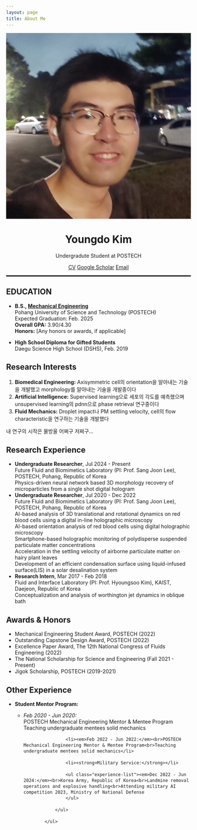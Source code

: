 ```yaml
---
layout: page
title: About Me
---
```





<div class="profile" style="text-align: center;">
  <img src="/smile1.jpg" alt="Profile Picture" style="display: block; margin: 0 auto;">
  <h1>Youngdo Kim</h1>
  <p>Undergradute Student at POSTECH</p>
  <div class="contact-info">
    <a href="/Curriculum Vitae_YoungdoKim.pdf">CV</a>
    <a href="https://scholar.google.com/citations?user=hcQTdngAAAAJ&hl=ko">Google Scholar</a>
    <a href="mailto:[youngdokim@postech.ac.kr]">Email</a>
    
  </div>
</div>

<hr style='border : 1.5px solid black;'>

<section>
  <h2>EDUCATION</h2>
        
  <!-- B.S. Section -->
  <div class="education-section">
    <ul>
      <li><strong>B.S., <a href="https://me.postech.ac.kr/">Mechanical Engineering</a></strong></li>
      Pohang University of Science and Technology (POSTECH) <br> Expected Graduation: Feb. 2025
      <br><strong>Overall GPA:</strong> 3.90/4.30
      <br><strong>Honors:</strong> [Any honors or awards, if applicable]
    </ul>
  </div>

  <!-- High School Diploma Section -->
  <div class="education-section">
    <ul>
      <li><strong>High School Diploma for Gifted Students</strong></li>
      Daegu Science High School (DSHS), Feb. 2019
    </ul>
  </div>
</section>

<section>
    <h2>Research Interests</h2>
    <ol>
        <li><strong>Biomedical Engineering:</strong> Axisymmetric cell의 orientation을 알아내는 기술을 개발했고 morphology를 알아내는 기술을 개발중이다</li>
        <li><strong>Artificial Intelligence:</strong> Supervised learning으로 세포의 각도를 예측했으며 unsupervised learning의 pdnn으로 phase retrieval 연구중이다</li>
        <li><strong>Fluid Mechanics:</strong> Droplet impact나 PM settling velocity, cell의 flow characteristic을 연구하는 기술을 개발했다</li>
    </ol>
    <p>
      내 연구의 시작은 물방울 어쩌구 저쩌구...
    </p>
</section>

<section>
            <h2>Research Experience</h2>
            <ul>
                <li><strong>Undergraduate Researcher</strong>, Jul 2024 - Present<br>Future Fluid and Biomimetics Laboratory (PI: Prof. Sang Joon Lee), POSTECH, Pohang, Republic of Korea<br>Physics-driven neural network based 3D morphology recovery of microparticles from a single shot digital hologram</li>
                <li><strong>Undergraduate Researcher</strong>, Jul 2020 - Dec 2022<br>Future Fluid and Biomimetics Laboratory (PI: Prof. Sang Joon Lee), POSTECH, Pohang, Republic of Korea<br>AI-based analysis of 3D translational and rotational dynamics on red blood cells using a digital in-line holographic microscopy<br>AI-based orientation analysis of red blood cells using digital holographic microscopy<br>Smartphone-based holographic monitoring of polydisperse suspended particulate matter concentrations<br>Acceleration in the settling velocity of airborne particulate matter on hairy plant leaves<br>Development of an efficient condensation surface using liquid-infused surface(LIS) in a solar desalination system</li>
                <li><strong>Research Intern</strong>, Mar 2017 - Feb 2018<br>Fluid and Interface Laboratory (PI: Prof. Hyoungsoo Kim), KAIST, Daejeon, Republic of Korea<br>Conceptualization and analysis of worthington jet dynamics in oblique bath</li>
            </ul>
        </section>

<section>
            <h2>Awards & Honors</h2>
            <ul class="awards">
                <li>Mechanical Engineering Student Award, POSTECH (2022)</li>
                <li>Outstanding Capstone Design Award, POSTECH (2022)</li>
                <li>Excellence Paper Award, The 12th National Congress of Fluids Engineering (2022)</li>
                <li>The National Scholarship for Science and Engineering (Fall 2021 - Present)</li>
                <li>Jigok Scholarship, POSTECH (2019-2021)</li>
            </ul>
  </section>

  <section>
            <h2>Other Experience</h2>
            <ul class="experience">
                <li><strong>Student Mentor Program:</strong></li>
                <ul class="experience-list">
                    <li><em>Feb 2020 - Jun 2020:</em><br>POSTECH Mechanical Engineering Mentor & Mentee Program<br>Teaching undergraduate mentees solid mechanics</li>

                    <li><em>Feb 2022 - Jun 2022:</em><br>POSTECH Mechanical Engineering Mentor & Mentee Program<br>Teaching undergraduate mentees solid mechanics</li>

                    <li><strong>Military Service:</strong></li>

                    <ul class="experience-list"><em>Dec 2022 - Jun 2024:</em><br>Korea Army, Republic of Korea<br>Landmine removal operations and explosive handling<br>Attending military AI competition 2023, Ministry of National Defense
                    </ul>

                </ul>

            </ul>

 </section>

